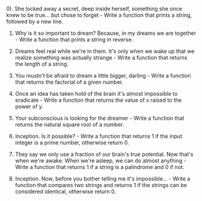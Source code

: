 0). She locked away a secret, deep inside herself, something she once knew to be true... but chose to forget - Write a function that prints a string, followed by a new line.

1)  Why is it so important to dream? Because, in my dreams we are together - Write a function that prints a string in reverse.

2) Dreams feel real while we're in them. It's only when we wake up that we realize something was actually strange - Write a function that returns the length of a string.

3) You mustn't be afraid to dream a little bigger, darling - Write a function that returns the factorial of a given number.

4) Once an idea has taken hold of the brain it's almost impossible to eradicate - Write a function that returns the value of x raised to the power of y.

5) Your subconscious is looking for the dreamer - Write a function that returns the natural square root of a number.

6) Inception. Is it possible? - Write a function that returns 1 if the input integer is a prime number, otherwise return 0.

7) They say we only use a fraction of our brain's true potential. Now that's when we're awake. When we're asleep, we can do almost anything - Write a function that returns 1 if a string is a palindrome and 0 if not.

8) Inception. Now, before you bother telling me it's impossible... - Write a function that compares two strings and returns 1 if the strings can be considered identical, otherwise return 0.
